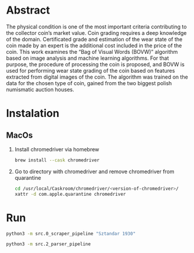 # Abstract

The physical condition is one of the most important criteria contributing to the collector coin’s market
value. Coin grading requires a deep knowledge of the domain. Certificated grade and estimation of the
wear state of the coin made by an expert is the additional cost included in the price of the coin.
This work examines the “Bag of Visual Words (BOVW)” algorithm based on image analysis and
machine learning algorithms. For that purpose, the procedure of processing the coin is proposed, and
BOVW is used for performing wear state grading of the coin based on features extracted from digital
images of the coin. The algorithm was trained on the data for the chosen type of coin, gained from the
two biggest polish numismatic auction houses.

# Instalation

## MacOs

1. Install chromedriver via homebrew

    ```sh
    brew install --cask chromedriver
    ```

2. Go to directory with chromedriver and remove chromedriver from quarantine

    ```sh
    cd /usr/local/Caskroom/chromedriver/<version-of-chromedriver>/
    xattr -d com.apple.quarantine chromedriver
    ```

# Run

```sh
python3 -m src.0_scraper_pipeline "Sztandar 1930"
```

```sh
python3 -m src.2_parser_pipeline
```
